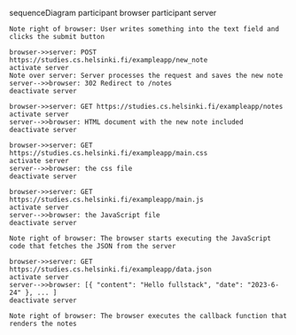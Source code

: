 sequenceDiagram
    participant browser
    participant server

    Note right of browser: User writes something into the text field and clicks the submit button

    browser->>server: POST https://studies.cs.helsinki.fi/exampleapp/new_note
    activate server
    Note over server: Server processes the request and saves the new note
    server-->>browser: 302 Redirect to /notes
    deactivate server

    browser->>server: GET https://studies.cs.helsinki.fi/exampleapp/notes
    activate server
    server-->>browser: HTML document with the new note included
    deactivate server

    browser->>server: GET https://studies.cs.helsinki.fi/exampleapp/main.css
    activate server
    server-->>browser: the css file
    deactivate server

    browser->>server: GET https://studies.cs.helsinki.fi/exampleapp/main.js
    activate server
    server-->>browser: the JavaScript file
    deactivate server

    Note right of browser: The browser starts executing the JavaScript code that fetches the JSON from the server

    browser->>server: GET https://studies.cs.helsinki.fi/exampleapp/data.json
    activate server
    server-->>browser: [{ "content": "Hello fullstack", "date": "2023-6-24" }, ... ]
    deactivate server

    Note right of browser: The browser executes the callback function that renders the notes
